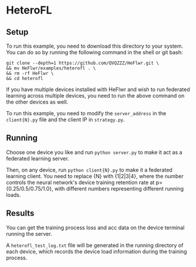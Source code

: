 # HeteroFL
## Setup
To run this example, you need to download this directory to your system. You can do so by running the following command in the shell or git bash:
``` shell
git clone --depth=1 https://github.com/QVQZZZ/HeFlwr.git \
&& mv HeFlwr/examples/heterofl . \
&& rm -rf HeFlwr \
&& cd heterofl
```
If you have multiple devices installed with HeFlwr and wish to run federated learning across multiple devices, you need to run the above command on the other devices as well.

To run this example, you need to modify the `server_address` in the `client{N}.py` file and the client IP in `strategy.py`.

## Running
Choose one device you like and run `python server.py` to make it act as a federated learning server.

Then, on any device, run `python client{N}.py` to make it a federated learning client.
You need to replace {N} with {1|2|3|4}, where the number controls the neural network's device training retention rate at p={0.25/0.5/0.75/1.0}, with different numbers representing different running loads.

## Results
You can get the training process loss and acc data on the device terminal running the server.

A `heterofl_test_log.txt` file will be generated in the running directory of each device, which records the device load information during the training process.